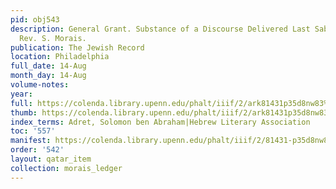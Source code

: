 ```yaml
---
pid: obj543
description: General Grant. Substance of a Discourse Delivered Last Sabbath by the
  Rev. S. Morais.
publication: The Jewish Record
location: Philadelphia
full_date: 14-Aug
month_day: 14-Aug
volume-notes:
year:
full: https://colenda.library.upenn.edu/phalt/iiif/2/ark81431p35d8nw83%2FSHA256E-s7284673--de94bd0c9e8c8d339a7ef9436cc14f52f1d6cb294f065dd284cdb29aaa118998.jpeg/full/3500,/0/default.jpg
thumb: https://colenda.library.upenn.edu/phalt/iiif/2/ark81431p35d8nw83%2FSHA256E-s7284673--de94bd0c9e8c8d339a7ef9436cc14f52f1d6cb294f065dd284cdb29aaa118998.jpeg/full/!200,200/0/default.jpg
index_terms: Adret, Solomon ben Abraham|Hebrew Literary Association
toc: '557'
manifest: https://colenda.library.upenn.edu/phalt/iiif/2/81431-p35d8nw83/manifest
order: '542'
layout: qatar_item
collection: morais_ledger
---
```

